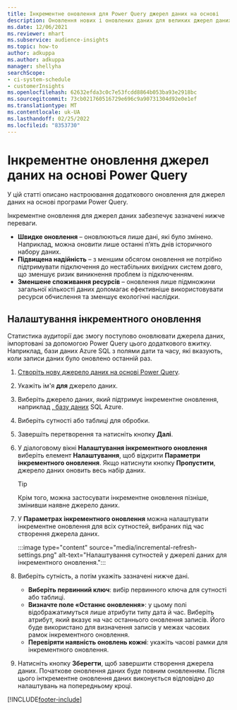 ```yaml
---
title: Інкрементне оновлення для Power Query джерел даних на основі
description: Оновлення нових і оновлених даних для великих джерел даних на основі програми Power Query.
ms.date: 12/06/2021
ms.reviewer: mhart
ms.subservice: audience-insights
ms.topic: how-to
author: adkuppa
ms.author: adkuppa
manager: shellyha
searchScope:
- ci-system-schedule
- customerInsights
ms.openlocfilehash: 62632efda3c0c7e53fcdd8864b053ba93e2918bc
ms.sourcegitcommit: 73cb021760516729e696c9a90731304d92e0e1ef
ms.translationtype: MT
ms.contentlocale: uk-UA
ms.lasthandoff: 02/25/2022
ms.locfileid: "8353730"
---
```

# <a name="incremental-refresh-for-data-sources-based-on-power-query"></a>Інкрементне оновлення джерел даних на основі Power Query

У цій статті описано настроювання додаткового оновлення для джерел даних на основі програми Power Query.

Інкрементне оновлення для джерел даних забезпечує зазначені нижче переваги.

- **Швидке оновлення** – оновлюються лише дані, які було змінено. Наприклад, можна оновити лише останні п’ять днів історичного набору даних.
- **Підвищена надійність** – з меншим обсягом оновлення не потрібно підтримувати підключення до нестабільних вихідних систем довго, що зменшує ризик виникнення проблем із підключенням.
- **Зменшене споживання ресурсів** – оновлення лише підмножини загальної кількості даних допомагає ефективніше використовувати ресурси обчислення та зменшує екологічні наслідки.

## <a name="configure-incremental-refresh"></a>Налаштування інкрементного оновлення

Статистика аудиторії дає змогу поступово оновлювати джерела даних, імпортовані за допомогою Power Query цього додаткового вжитку. Наприклад, бази даних Azure SQL з полями дати та часу, які вказують, коли записи даних було оновлено останній раз.

1. [Створіть нову джерело даних на основі Power Query](connect-power-query.md).

1. Укажіть ім'я **для** джерело даних.

1. Виберіть джерело даних, який підтримує інкрементне оновлення, наприклад [, базу даних](/power-query/connectors/azuresqldatabase) SQL Azure.

1. Виберіть сутності або таблиці для обробки.

1. Завершіть перетворення та натисніть кнопку **Далі**.

1. У діалоговому вікні **Налаштування інкрементного оновлення** виберіть елемент **Налаштування**, щоб відкрити **Параметри інкрементного оновлення**. Якщо натиснути кнопку **Пропустити**, джерело даних оновить весь набір даних.
   > [!TIP]
   > Крім того, можна застосувати інкрементне оновлення пізніше, змінивши наявне джерело даних.

1. У **Параметрах інкрементного оновлення** можна налаштувати інкрементне оновлення для всіх сутностей, вибраних під час створення джерела даних.

   :::image type="content" source="media/incremental-refresh-settings.png" alt-text="Налаштування сутностей у джерелі даних для інкрементного оновлення.":::

1. Виберіть сутність, а потім укажіть зазначені нижче дані.

   - **Виберіть первинний ключ**: вибір первинного ключа для сутності або таблиці.
   - **Визначте поле «Останнє оновлення»**: у цьому полі відображатимуться лише атрибути типу дата й час. Виберіть атрибут, який вказує на час останнього оновлення записів. Його буде використано для визначення записів у межах часових рамок інкрементного оновлення.
   - **Перевіряти наявність оновлень кожні**: укажіть часові рамки для інкрементного оновлення.

1. Натисніть кнопку **Зберегти**, щоб завершити створення джерела даних. Початкове оновлення даних буде повним оновленням. Після цього інткрементне оновлення даних виконується відповідно до налаштувань на попередньому кроці.


[!INCLUDE[footer-include](../includes/footer-banner.md)]
